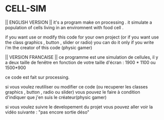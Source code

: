 # CELL-SIM

|| ENGLISH VERSION ||
it's a program make on processing . it simulate a population of cells living in an enviromnent with food cell . 

if you want use or modify this code for your own project (or if you want use the class graphics , button , slider or radio)
you can do it only if you write i'm the creator of this code (physic gamer)


|| VERSION FRANCAISE ||
ce programme est une simulation de cellules, il y a deux taille de fenêtre en fonction de votre taille d'écran : 1900 * 1100 ou 1500*900

ce code est fait sur processing.

si vous voulez reutiliser ou modifier ce code (ou recuperer les classes graphics , button , radio ou slider) 
vous pouvez le faire à condition d'indiquer que j'en suis le créateur(physic gamer)

si vous voulez suivre le developement du projet vous pouvez aller voir la vidéo suivante : "pas encore sortie déso"
